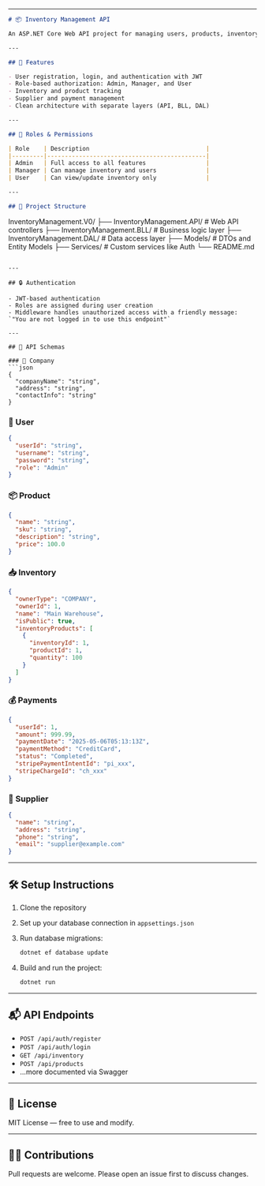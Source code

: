 
---

```markdown
# 📦 Inventory Management API

An ASP.NET Core Web API project for managing users, products, inventory, suppliers, and payments in an organization. Built with role-based authorization using ASP.NET Identity.

---

## 🚀 Features

- User registration, login, and authentication with JWT
- Role-based authorization: Admin, Manager, and User
- Inventory and product tracking
- Supplier and payment management
- Clean architecture with separate layers (API, BLL, DAL)

---

## 👥 Roles & Permissions

| Role    | Description                                 |
|---------|---------------------------------------------|
| Admin   | Full access to all features                 |
| Manager | Can manage inventory and users              |
| User    | Can view/update inventory only              |

---

## 📂 Project Structure

```

InventoryManagement.V0/
├── InventoryManagement.API/        # Web API controllers
├── InventoryManagement.BLL/        # Business logic layer
├── InventoryManagement.DAL/        # Data access layer
├── Models/                         # DTOs and Entity Models
├── Services/                       # Custom services like Auth
└── README.md

````

---

## 🔒 Authentication

- JWT-based authentication
- Roles are assigned during user creation
- Middleware handles unauthorized access with a friendly message: `"You are not logged in to use this endpoint"`

---

## 📌 API Schemas

### 🏢 Company
```json
{
  "companyName": "string",
  "address": "string",
  "contactInfo": "string"
}
````

### 👤 User

```json
{
  "userId": "string",
  "username": "string",
  "password": "string",
  "role": "Admin"
}
```

### 📦 Product

```json
{
  "name": "string",
  "sku": "string",
  "description": "string",
  "price": 100.0
}
```

### 📥 Inventory

```json
{
  "ownerType": "COMPANY",
  "ownerId": 1,
  "name": "Main Warehouse",
  "isPublic": true,
  "inventoryProducts": [
    {
      "inventoryId": 1,
      "productId": 1,
      "quantity": 100
    }
  ]
}
```

### 💰 Payments

```json
{
  "userId": 1,
  "amount": 999.99,
  "paymentDate": "2025-05-06T05:13:13Z",
  "paymentMethod": "CreditCard",
  "status": "Completed",
  "stripePaymentIntentId": "pi_xxx",
  "stripeChargeId": "ch_xxx"
}
```

### 🚚 Supplier

```json
{
  "name": "string",
  "address": "string",
  "phone": "string",
  "email": "supplier@example.com"
}
```

---

## 🛠️ Setup Instructions

1. Clone the repository
2. Set up your database connection in `appsettings.json`
3. Run database migrations:

   ```bash
   dotnet ef database update
   ```
4. Build and run the project:

   ```bash
   dotnet run
   ```

---

## 📬 API Endpoints

* `POST /api/auth/register`
* `POST /api/auth/login`
* `GET /api/inventory`
* `POST /api/products`
* ...more documented via Swagger

---

## 📄 License

MIT License — free to use and modify.

---

## 🙋‍♂️ Contributions

Pull requests are welcome. Please open an issue first to discuss changes.

```

